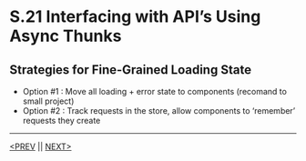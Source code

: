# S.21 Interfacing with API’s Using Async Thunks

## Strategies for Fine-Grained Loading State

-   Option #1 : Move all loading + error state to components (recomand to small project)
-   Option #2 : Track requests in the store, allow components to ‘remember’ requests they create

---

[<PREV](./230323.md) || [NEXT>](./230325.md)
